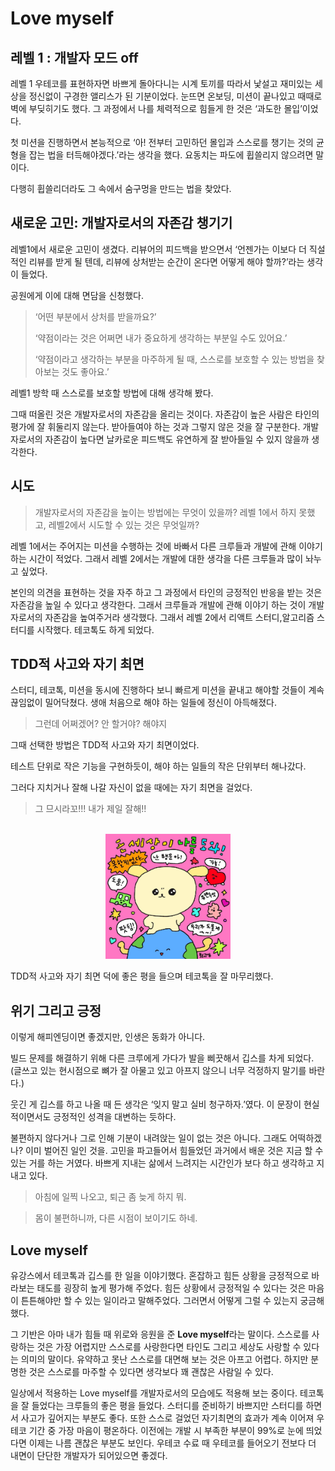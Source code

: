 # Love myself

## 레벨 1 : 개발자 모드 off

레벨 1 우테코를 표현하자면 바쁘게 돌아다니는 시계 토끼를 따라서 낯설고 재미있는 세상을 정신없이 구경한 앨리스가 된 기분이었다. 눈뜨면 온보딩, 미션이 끝나있고 때때로 벽에 부딪히기도 했다. 그 과정에서 나를 체력적으로 힘들게 한 것은 ‘과도한 몰입’이었다.

첫 미션을 진행하면서 본능적으로 ‘아! 전부터 고민하던 몰입과 스스로를 챙기는 것의 균형을 잡는 법을 터득해야겠다.’라는 생각을 했다. 요동치는 파도에 휩쓸리지 않으려면 말이다.

다행히 휩쓸리더라도 그 속에서 숨구멍을 만드는 법을 찾았다.

## 새로운 고민: 개발자로서의 자존감 챙기기

레벨1에서 새로운 고민이 생겼다. 리뷰어의 피드백을 받으면서 ‘언젠가는 이보다 더 직설적인 리뷰를 받게 될 텐데, 리뷰에 상처받는 순간이 온다면 어떻게 해야 할까?’라는 생각이 들었다.

공원에게 이에 대해 면담을 신청했다.

> ‘어떤 부분에서 상처를 받을까요?’
>
> ‘약점이라는 것은 어쩌면 내가 중요하게 생각하는 부분일 수도 있어요.’
>
> ‘약점이라고 생각하는 부분을 마주하게 될 때, 스스로를 보호할 수 있는 방법을 찾아보는 것도 좋아요.’

레벨1 방학 때 스스로를 보호할 방법에 대해 생각해 봤다.

그때 떠올린 것은 개발자로서의 자존감을 올리는 것이다. 자존감이 높은 사람은 타인의 평가에 잘 휘둘리지 않는다. 받아들여야 하는 것과 그렇지 않은 것을 잘 구분한다. 개발자로서의 자존감이 높다면 날카로운 피드백도 유연하게 잘 받아들일 수 있지 않을까 생각한다.

## 시도

> 개발자로서의 자존감을 높이는 방법에는 무엇이 있을까?
> 레벨 1에서 하지 못했고, 레벨2에서 시도할 수 있는 것은 무엇일까?

레벨 1에서는 주어지는 미션을 수행하는 것에 바빠서 다른 크루들과 개발에 관해 이야기하는 시간이 적었다. 그래서 레벨 2에서는 개발에 대한 생각을 다른 크루들과 많이 놔누고 싶었다.

본인의 의견을 표현하는 것을 자주 하고 그 과정에서 타인의 긍정적인 반응을 받는 것은 자존감을 높일 수 있다고 생각한다. 그래서 크루들과 개발에 관해 이야기 하는 것이 개발자로서의 자존감을 높여주거라 생각했다. 그래서 레벨 2에서 리액트 스터디,알고리즘 스터디를 시작했다. 테코톡도 하게 되었다.

## TDD적 사고와 자기 최면

스터디, 테코톡, 미션을 동시에 진행하다 보니 빠르게 미션을 끝내고 해야할 것들이 계속 끊임없이 밀어닥쳤다. 생애 처음으로 해야 하는 일들에 정신이 아득해졌다.

> 그런데 어쩌겠어? 안 할거야? 해야지

그때 선택한 방법은 TDD적 사고와 자기 최면이었다.

테스트 단위로 작은 기능을 구현하듯이, 해야 하는 일들의 작은 단위부터 해나갔다.

그러다 지치거나 잘해 나갈 자신이 없을 때에는 자기 최면을 걸었다.

> 그 므시라꼬!!! 내가 제일 잘해!!

<br/>
<div width="100vw" style="display:flex; justify-content:center">
  <img  src="./images/최고심짤.jpg" width="200px">
</div>
<br/>
TDD적 사고와 자기 최면 덕에 좋은 평을 들으며 테코톡을 잘 마무리했다.

## 위기 그리고 긍정

이렇게 해피엔딩이면 좋겠지만, 인생은 동화가 아니다.

빌드 문제를 해결하기 위해 다른 크루에게 가다가 발을 삐끗해서 깁스를 차게 되었다. (글쓰고 있는 현시점으로 뼈가 잘 아물고 있고 아프지 않으니 너무 걱정하지 말기를 바란다.)

웃긴 게 깁스를 하고 나올 때 든 생각은 ‘잊지 말고 실비 청구하자.’였다. 이 문장이 현실적이면서도 긍정적인 성격을 대변하는 듯하다.

불편하지 않다거나 그로 인해 기분이 내려앉는 일이 없는 것은 아니다. 그래도 어떡하겠나? 이미 벌어진 일인 것을. 고민을 파고들어서 힘들었던 과거에서 배운 것은 지금 할 수 있는 거를 하는 거였다. 바쁘게 지내는 삶에서 느려지는 시간인가 보다 하고 생각하고 지내고 있다.

> 아침에 일찍 나오고, 퇴근 좀 늦게 하지 뭐.

> 몸이 불편하니까, 다른 시점이 보이기도 하네.

## Love myself

유강스에서 테코톡과 깁스를 한 일을 이야기했다. 혼잡하고 힘든 상황을 긍정적으로 바라보는 태도를 굉장히 높게 평가해 주었다. 힘든 상황에서 긍정적일 수 있다는 것은 마음이 튼튼해야만 할 수 있는 일이라고 말해주었다. 그러면서 어떻게 그럴 수 있는지 궁금해했다.

그 기반은 아마 내가 힘들 때 위로와 응원을 준 **Love myself**라는 말이다. 스스로를 사랑하는 것은 가장 어렵지만 스스로를 사랑한다면 타인도 그리고 세상도 사랑할 수 있다는 의미의 말이다. 유약하고 못난 스스로를 대면해 보는 것은 아프고 어렵다. 하지만 분명한 것은 스스로를 마주할 수 있다면 생각보다 꽤 괜찮은 사람일 수 있다.

일상에서 적용하는 Love myself를 개발자로서의 모습에도 적용해 보는 중이다. 테코톡을 잘 들었다는 크루들의 좋은 평을 들었다. 스터디를 준비하기 바쁘지만 스터디를 하면서 사고가 깊어지는 부분도 좋다. 또한 스스로 걸었던 자기최면의 효과가 계속 이어져 우테코 기간 중 가장 마음이 평온하다. 이전에는 개발 시 부족한 부분이 99%로 눈에 띄었다면 이제는 나름 괜찮은 부분도 보인다. 우테코 수료 때 우테코를 들어오기 전보다 더 내면이 단단한 개발자가 되어있으면 좋겠다.
